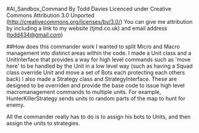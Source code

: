 #AI_Sandbox_Command
By Todd Davies
Licenced under Creative Commons Attribution 3.0 Unported (http://creativecommons.org/licenses/by/3.0/)
You can give me attribution by including a link to my website (tjmd.co.uk) and email address (todd434@gmail.com)

##How does this commander work
I wanted to split Micro and Macro management into distinct areas within the code. 
I made a Unit class and a UnitInterface that provides a way for high level commands such as 'move here' to be handled by the Unit in a low level way (such as having a Squad class override Unit and move a set of Bots each protecting each others back)
I also made a Strategy class and StrategyInterface. These are designed to be overriden and provide the base code to issue high level macromanagement commands to multiple units. For example, HunterKillerStrategy sends units to random parts of the map to hunt for enemy.

All the commander really has to do is to assign his bots to Units, and then assign the units to strategies.